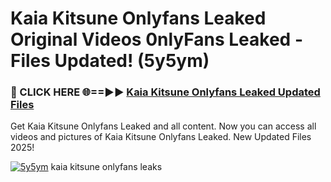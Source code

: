 # Kaia Kitsune Onlyfans Leaked Original Videos 0nlyFans Leaked - Files Updated! (5y5ym)

<h3>🔴 CLICK HERE 🌐==►► <a href="https://tinyurl.com/ms9xzufz" rel="nofollow">Kaia Kitsune Onlyfans Leaked Updated Files</a></h3>

Get Kaia Kitsune Onlyfans Leaked and all content. Now you can access all videos and pictures of Kaia Kitsune Onlyfans Leaked. New Updated Files 2025!

[![5y5ym](https://i.imgur.com/ppqm5kG.gif)](https://tinyurl.com/ms9xzufz)
kaia kitsune onlyfans leaks